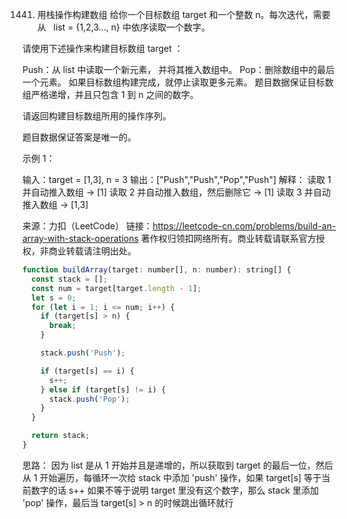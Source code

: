 1441. 用栈操作构建数组
      给你一个目标数组 target 和一个整数 n。每次迭代，需要从   list = {1,2,3..., n} 中依序读取一个数字。

请使用下述操作来构建目标数组 target ：

Push：从 list 中读取一个新元素， 并将其推入数组中。
Pop：删除数组中的最后一个元素。
如果目标数组构建完成，就停止读取更多元素。
题目数据保证目标数组严格递增，并且只包含 1 到 n 之间的数字。

请返回构建目标数组所用的操作序列。

题目数据保证答案是唯一的。



示例 1：

输入：target = [1,3], n = 3
输出：["Push","Push","Pop","Push"]
解释：
读取 1 并自动推入数组 -> [1]
读取 2 并自动推入数组，然后删除它 -> [1]
读取 3 并自动推入数组 -> [1,3]

来源：力扣（LeetCode）
链接：https://leetcode-cn.com/problems/build-an-array-with-stack-operations
著作权归领扣网络所有。商业转载请联系官方授权，非商业转载请注明出处。

```js
function buildArray(target: number[], n: number): string[] {
  const stack = [];
  const num = target[target.length - 1];
  let s = 0;
  for (let i = 1; i <= num; i++) {
    if (target[s] > n) {
      break;
    }

    stack.push('Push');

    if (target[s] == i) {
      s++;
    } else if (target[s] != i) {
      stack.push('Pop');
    }
  }

  return stack;
}
```
思路：
因为 list 是从 1 开始并且是递增的，所以获取到 target 的最后一位，然后从 1 开始遍历，每循环一次给 stack 中添加 'push' 操作，如果 target[s] 等于当前数字的话 s++ 如果不等于说明 target 里没有这个数字，那么 stack 里添加 'pop' 操作，最后当 target[s] > n 的时候跳出循环就行